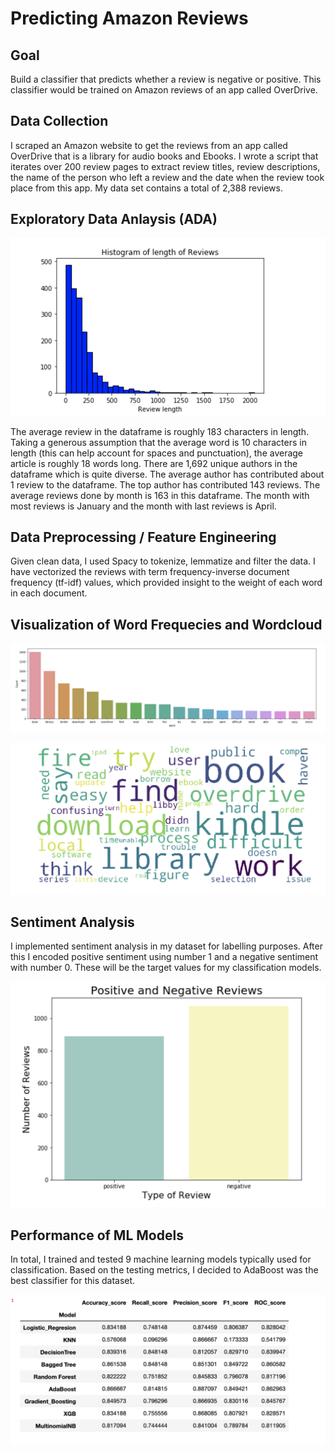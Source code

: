 # Predicting Amazon Reviews

## Goal
Build a classifier that predicts whether a review is negative or positive. This classifier would be trained on Amazon reviews of an app called OverDrive.

## Data Collection
I scraped an Amazon website to get the reviews from an app called OverDrive that is a library for audio books and Ebooks. I wrote a script that iterates over 200 review pages to extract review titles, review descriptions, the name of the person who left a review and the date when the review took place from this app. My data set contains a total of 2,388 reviews.

## Exploratory Data Anlaysis (ADA) 

  ![](Screen%20Shot%202020-02-18%20at%204.30.35%20PM.png)

The average review in the dataframe is roughly 183 characters in length. Taking a generous assumption that the average word is 10 characters in length (this can help account for spaces and punctuation), the average article is roughly 18 words long.
There are 1,692 unique authors in the dataframe which is quite diverse. The average author has contributed about 1 review to the dataframe. The top author has contributed 143 reviews.
The average reviews done by month is 163 in this dataframe. The month with most reviews is January and the month with last reviews is April.

## Data Preprocessing / Feature Engineering

Given clean data, I used Spacy to tokenize, lemmatize and filter the data. I have vectorized the reviews with term frequency-inverse document frequency (tf-idf) values, which provided insight to the weight of each word in each document.

## Visualization of Word Frequecies and Wordcloud

 ![](Screen%20Shot%202020-02-18%20at%204.45.41%20PM.png)

 ![](Screen%20Shot%202020-02-18%20at%204.45.59%20PM.png)

## Sentiment Analysis

I implemented sentiment analysis in my dataset for labelling purposes. After this I encoded positive sentiment using number 1 and a negative sentiment with number 0. These will be the target values for my classification models.

 ![](Screen%20Shot%202020-02-18%20at%204.50.24%20PM.png)

## Performance of ML Models

In total, I trained and tested 9 machine learning models typically used for classification. Based on the testing metrics, I decided to AdaBoost was the best classifier for this dataset.

 ![](Screen%20Shot%202020-02-18%20at%204.53.43%20PM.png)



